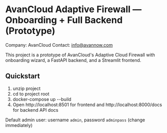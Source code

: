 
# AvanCloud Adaptive Firewall — Onboarding + Full Backend (Prototype)

Company: AvanCloud
Contact: info@avannow.com

This project is a prototype of AvanCloud's Adaptive Cloud Firewall with onboarding wizard, a FastAPI backend, and a Streamlit frontend.

## Quickstart
1. unzip project
2. cd to project root
3. docker-compose up --build
4. Open http://localhost:8501 for frontend and http://localhost:8000/docs for backend API docs

Default admin user: username `admin`, password `adminpass` (change immediately)
